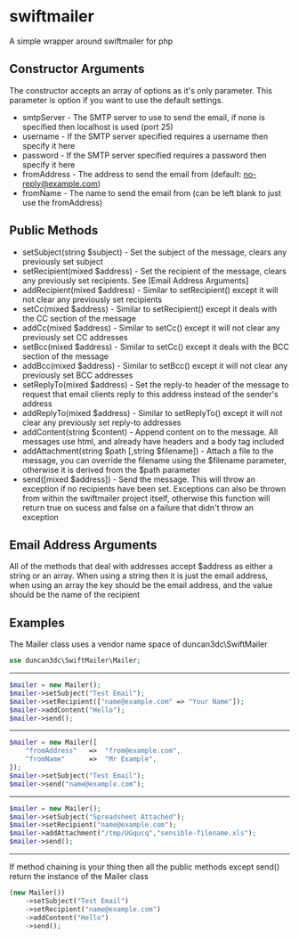 swiftmailer
===========

A simple wrapper around swiftmailer for php


Constructor Arguments
---------------------
The constructor accepts an array of options as it's only parameter. This parameter is option if you want to use the default settings.
* smtpServer - The SMTP server to use to send the email, if none is specified then localhost is used (port 25)
* username - If the SMTP server specified requires a username then specify it here
* password - If the SMTP server specified requires a password then specify it here
* fromAddress - The address to send the email from (default: no-reply@example.com)
* fromName - The name to send the email from (can be left blank to just use the fromAddress)


Public Methods
--------------
* setSubject(string $subject) - Set the subject of the message, clears any previously set subject
* setRecipient(mixed $address) - Set the recipient of the message, clears any previously set recipients. See [Email Address Arguments]
* addRecipient(mixed $address) - Similar to setRecipient() except it will not clear any previously set recipients
* setCc(mixed $address) - Similar to setRecipient() except it deals with the CC section of the message
* addCc(mixed $address) - Similar to setCc() except it will not clear any previously set CC addresses
* setBcc(mixed $address) - Similar to setCc() except it deals with the BCC section of the message
* addBcc(mixed $address) - Similar to setBcc() except it will not clear any previously set BCC addresses
* setReplyTo(mixed $address) - Set the reply-to header of the message to request that email clients reply to this address instead of the sender's address
* addReplyTo(mixed $address) - Similar to setReplyTo() except it will not clear any previously set reply-to addresses
* addContent(string $content) - Append content on to the message. All messages use html, and already have headers and a body tag included
* addAttachment(string $path [,string $filename]) - Attach a file to the message, you can override the filename using the $filename parameter, otherwise it is derived from the $path parameter
* send([mixed $address]) - Send the message. This will throw an exception if no recipients have been set. Exceptions can also be thrown from within the swiftmailer project itself, otherwise this function will return true on sucess and false on a failure that didn't throw an exception


Email Address Arguments
-----------------------
All of the methods that deal with addresses accept $address as either a string or an array. When using a string then it is just the email address, when using an array the key should be the email address, and the value should be the name of the recipient


Examples
--------

The Mailer class uses a vendor name space of duncan3dc\SwiftMailer
```php
use duncan3dc\SwiftMailer\Mailer;
```

-------------------

```php
$mailer = new Mailer();
$mailer->setSubject("Test Email");
$mailer->setRecipient(["name@example.com" => "Your Name"]);
$mailer->addContent("Hello");
$mailer->send();
```

-------------------

```php
$mailer = new Mailer([
    "fromAddress"   =>  "from@example.com",
    "fromName"      =>  "Mr Example",
]);
$mailer->setSubject("Test Email");
$mailer->send("name@example.com");
```

-------------------

```php
$mailer = new Mailer();
$mailer->setSubject("Spreadsheet Attached");
$mailer->setRecipient("name@example.com");
$mailer->addAttachment("/tmp/UGqucq","sensible-filename.xls");
$mailer->send();
```

-------------------

If method chaining is your thing then all the public methods except send() return the instance of the Mailer class
```php
(new Mailer())
    ->setSubject("Test Email")
    ->setRecipient("name@example.com")
    ->addContent("Hello")
    ->send();
```
